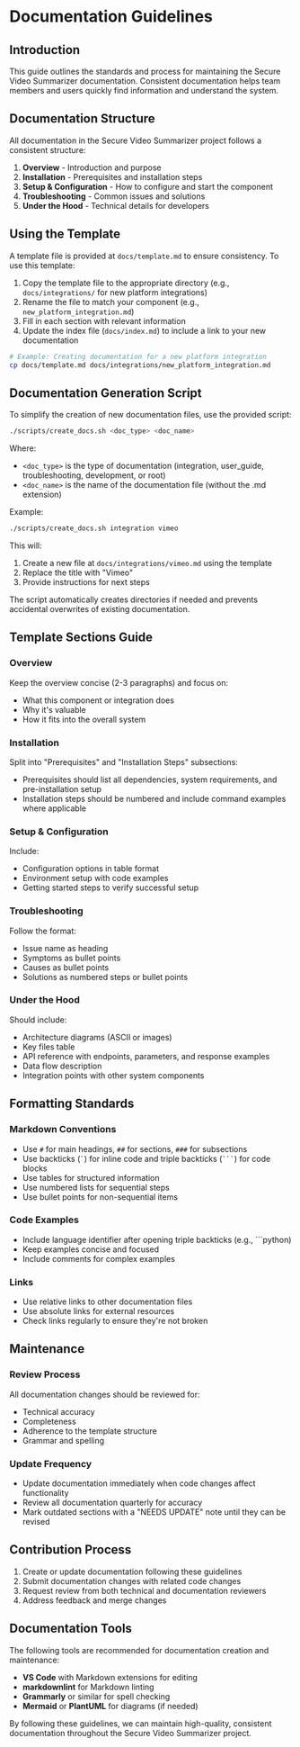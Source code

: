 # Documentation Guidelines

## Introduction

This guide outlines the standards and process for maintaining the Secure Video Summarizer documentation. Consistent documentation helps team members and users quickly find information and understand the system.

## Documentation Structure

All documentation in the Secure Video Summarizer project follows a consistent structure:

1. **Overview** - Introduction and purpose
2. **Installation** - Prerequisites and installation steps
3. **Setup & Configuration** - How to configure and start the component
4. **Troubleshooting** - Common issues and solutions
5. **Under the Hood** - Technical details for developers

## Using the Template

A template file is provided at `docs/template.md` to ensure consistency. To use this template:

1. Copy the template file to the appropriate directory (e.g., `docs/integrations/` for new platform integrations)
2. Rename the file to match your component (e.g., `new_platform_integration.md`)
3. Fill in each section with relevant information
4. Update the index file (`docs/index.md`) to include a link to your new documentation

```bash
# Example: Creating documentation for a new platform integration
cp docs/template.md docs/integrations/new_platform_integration.md
```

## Documentation Generation Script

To simplify the creation of new documentation files, use the provided script:

```bash
./scripts/create_docs.sh <doc_type> <doc_name>
```

Where:
- `<doc_type>` is the type of documentation (integration, user_guide, troubleshooting, development, or root)
- `<doc_name>` is the name of the documentation file (without the .md extension)

Example:
```bash
./scripts/create_docs.sh integration vimeo
```

This will:
1. Create a new file at `docs/integrations/vimeo.md` using the template
2. Replace the title with "Vimeo"
3. Provide instructions for next steps

The script automatically creates directories if needed and prevents accidental overwrites of existing documentation.

## Template Sections Guide

### Overview

Keep the overview concise (2-3 paragraphs) and focus on:
- What this component or integration does
- Why it's valuable
- How it fits into the overall system

### Installation

Split into "Prerequisites" and "Installation Steps" subsections:
- Prerequisites should list all dependencies, system requirements, and pre-installation setup
- Installation steps should be numbered and include command examples where applicable

### Setup & Configuration

Include:
- Configuration options in table format
- Environment setup with code examples
- Getting started steps to verify successful setup

### Troubleshooting

Follow the format:
- Issue name as heading
- Symptoms as bullet points
- Causes as bullet points
- Solutions as numbered steps or bullet points

### Under the Hood

Should include:
- Architecture diagrams (ASCII or images)
- Key files table
- API reference with endpoints, parameters, and response examples
- Data flow description
- Integration points with other system components

## Formatting Standards

### Markdown Conventions

- Use `#` for main headings, `##` for sections, `###` for subsections
- Use backticks (`` ` ``) for inline code and triple backticks (`` ``` ``) for code blocks
- Use tables for structured information
- Use numbered lists for sequential steps
- Use bullet points for non-sequential items

### Code Examples

- Include language identifier after opening triple backticks (e.g., ```python)
- Keep examples concise and focused
- Include comments for complex examples

### Links

- Use relative links to other documentation files
- Use absolute links for external resources
- Check links regularly to ensure they're not broken

## Maintenance

### Review Process

All documentation changes should be reviewed for:
- Technical accuracy
- Completeness
- Adherence to the template structure
- Grammar and spelling

### Update Frequency

- Update documentation immediately when code changes affect functionality
- Review all documentation quarterly for accuracy
- Mark outdated sections with a "NEEDS UPDATE" note until they can be revised

## Contribution Process

1. Create or update documentation following these guidelines
2. Submit documentation changes with related code changes
3. Request review from both technical and documentation reviewers
4. Address feedback and merge changes

## Documentation Tools

The following tools are recommended for documentation creation and maintenance:

- **VS Code** with Markdown extensions for editing
- **markdownlint** for Markdown linting
- **Grammarly** or similar for spell checking
- **Mermaid** or **PlantUML** for diagrams (if needed)

By following these guidelines, we can maintain high-quality, consistent documentation throughout the Secure Video Summarizer project. 